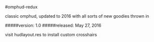 #omphud-redux

classic omphud, updated to 2016 with all sorts of new goodies thrown in

#####version: 1.0
#####released: May 27, 2016

visit hudlayout.res to install custom crosshairs

